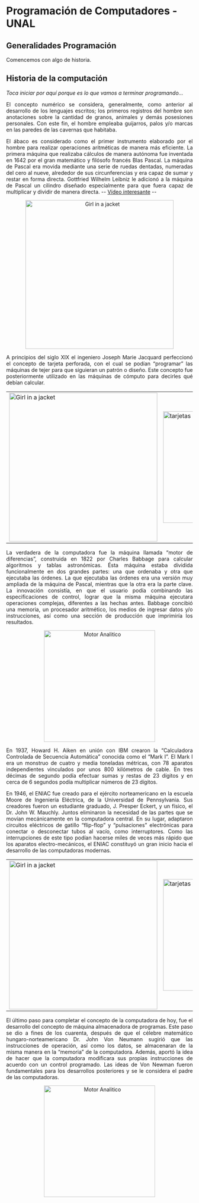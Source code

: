 # Programación de Computadores - UNAL
## Generalidades Programación
Comencemos con algo de historia.

## Historia de la computación
*Toca iniciar por aquí porque es lo que vamos a terminar programando...*

<p align="justify">
El concepto numérico se considera, generalmente, como anterior al desarrollo de los lenguajes escritos; los primeros registros del hombre son anotaciones sobre la cantidad de granos, animales y demás posesiones personales. Con este fin, el hombre empleaba guijarros, palos y/o marcas en las paredes de las cavernas que habitaba.
</p>


<p align="justify">
El ábaco es considerado como el primer instrumento elaborado por el hombre para realizar operaciones aritméticas de manera más eficiente. La primera máquina que realizaba cálculos de manera autónoma fue inventada en 1642 por el gran matemático y filósofo francés Blas Pascal. La máquina de Pascal era movida mediante una serie de ruedas dentadas, numeradas del cero al nueve, alrededor de sus circunferencias y era capaz de sumar y restar en forma directa. Gottfried Wilhelm Leibniz le adicionó a la máquina de Pascal un cilindro diseñado
especialmente para que fuera capaz de multiplicar y dividir de manera directa. -- <a href="https://www.youtube.com/watch?v=eMy4vSZ-J_I&ab_channel=MichaelHolzheu">Vídeo interesante</a> --
</p>

<div align='center'>
<img src="https://upload.wikimedia.org/wikipedia/commons/8/80/Arts_et_Metiers_Pascaline_dsc03869.jpg" alt="Girl in a jacket" width="400" height="auto">
</div>

<p align="justify">
A principios del siglo XIX el ingeniero Joseph Marie Jacquard perfeccionó el concepto de tarjeta perforada, con el cual se podían “programar” las máquinas de tejer para que siguieran un patrón o diseño. Este concepto fue posteriormente utilizado en las máquinas de cómputo para decirles qué debían calcular.
</p>

<table border="0" align="center">
  <tr>
    <td><img src="https://www.muycomputer.com/wp-content/uploads/2019/12/Telar-de-Jacquard.jpg" alt="Girl in a jacket" width="400" height="auto"></td>
    <td><img src="https://mujeresconciencia.com/app/uploads/2018/06/cabinet_051_turner_christopher_schaffer_simon_002.jpg" alt="tarjetas perforadas" width="300" height="auto"></td>
  </tr>
</table>

<p align="justify">
La verdadera de la computadora fue la máquina llamada “motor de diferencias”,
construida en 1822 por Charles Babbage para calcular algoritmos y tablas astronómicas.
Ésta máquina estaba dividida funcionalmente en dos grandes partes: una que
ordenaba y otra que ejecutaba las órdenes. La que ejecutaba las órdenes era una versión muy
ampliada de la máquina de Pascal, mientras que la otra era la parte clave. La innovación
consistía, en que el usuario podía combinando las especificaciones de control, lograr que la misma máquina ejecutara operaciones complejas, diferentes a las hechas antes. Babbage
concibió una memoria, un procesador aritmético, los medios de ingresar datos y/o instrucciones, así como una sección de producción que imprimiría los resultados.
</p>

<div align='center'>
<img src="https://upload.wikimedia.org/wikipedia/commons/thumb/c/cc/Babbages_Analytical_Engine%2C_1834-1871._%289660574685%29.jpg/1200px-Babbages_Analytical_Engine%2C_1834-1871._%289660574685%29.jpg" alt="Motor Analitico" width="300" height="auto">
</div>

<p align="justify">
En 1937, Howard H. Aiken en unión con IBM crearon la “Calculadora Controlada de Secuencia Automática” conocida como el “Mark I”. El Mark I era un monstruo de cuatro y media toneladas métricas, con 78 aparatos independientes vinculados por unos 800 kilómetros de cable. En tres décimas de segundo podía efectuar sumas y restas de 23 dígitos y en cerca de 6 segundos podía multiplicar números de 23 dígitos.
</p>

<p align="justify">
En 1946, el ENIAC fue creado para el ejército norteamericano en la escuela Moore de
Ingeniería Eléctrica, de la Universidad de Pennsylvania. Sus creadores fueron un estudiante
graduado, J. Presper Eckert, y un físico, el Dr. John W. Mauchly. Juntos eliminaron la necesidad de las partes que se movían mecánicamente en la computadora central. En su lugar, adaptaron circuitos eléctricos de gatillo “flip-flop” y “pulsaciones” electrónicas para conectar o desconectar tubos al vacío, como interruptores. Como las interrupciones de este tipo podían hacerse miles de veces más rápido que los aparatos electro-mecánicos, el ENIAC constituyó un gran inicio hacia el desarrollo de las computadoras modernas.
</p>

<table border="0" align="center">
  <tr>
    <td><img src="https://www.muycomputer.com/wp-content/uploads/2019/12/Telar-de-Jacquard.jpg" alt="Girl in a jacket" width="400" height="auto"></td>
    <td><img src="https://mujeresconciencia.com/app/uploads/2018/06/cabinet_051_turner_christopher_schaffer_simon_002.jpg" alt="tarjetas perforadas" width="300" height="auto"></td>
  </tr>
</table>

<p align="justify">
El último paso para completar el concepto de la computadora de hoy, fue el desarrollo del
concepto de máquina almacenadora de programas. Este paso se dio a fines de los cuarenta,
después de que el célebre matemático hungaro-norteamericano Dr. John Von Neumann sugirió
que las instrucciones de operación, así como los datos, se almacenaran de la misma manera en la “memoria” de la computadora. Además, aportó la idea de hacer que la computadora
modificara sus propias instrucciones de acuerdo con un control programado. Las ideas de Von
Newman fueron fundamentales para los desarrollos posteriores y se le considera el padre de las computadoras.
</p>
<div align='center'>
<img src="https://upload.wikimedia.org/wikipedia/commons/thumb/c/cc/Babbages_Analytical_Engine%2C_1834-1871._%289660574685%29.jpg/1200px-Babbages_Analytical_Engine%2C_1834-1871._%289660574685%29.jpg" alt="Motor Analitico" width="300" height="auto">

